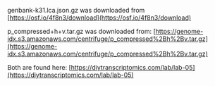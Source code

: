genbank-k31.lca.json.gz was downloaded from [https://osf.io/4f8n3/download](https://osf.io/4f8n3/download)

p_compressed+h+v.tar.gz was downloaded from: [https://genome-idx.s3.amazonaws.com/centrifuge/p_compressed%2Bh%2Bv.tar.gz](https://genome-idx.s3.amazonaws.com/centrifuge/p_compressed%2Bh%2Bv.tar.gz)

Both are found here: [https://diytranscriptomics.com/lab/lab-05](https://diytranscriptomics.com/lab/lab-05)
